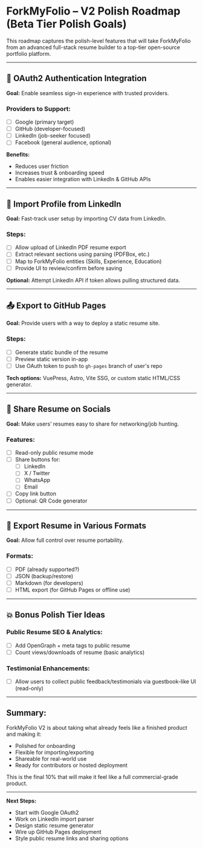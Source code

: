 # ForkMyFolio – V2 Polish Roadmap (Beta Tier Polish Goals)

This roadmap captures the polish-level features that will take ForkMyFolio from an advanced full-stack resume builder to a top-tier open-source portfolio platform.

---

## 🧪 OAuth2 Authentication Integration

**Goal:** Enable seamless sign-in experience with trusted providers.

### Providers to Support:
- [ ] Google (primary target)
- [ ] GitHub (developer-focused)
- [ ] LinkedIn (job-seeker focused)
- [ ] Facebook (general audience, optional)

**Benefits:**
- Reduces user friction
- Increases trust & onboarding speed
- Enables easier integration with LinkedIn & GitHub APIs

---

## 🔄 Import Profile from LinkedIn

**Goal:** Fast-track user setup by importing CV data from LinkedIn.

### Steps:
- [ ] Allow upload of LinkedIn PDF resume export
- [ ] Extract relevant sections using parsing (PDFBox, etc.)
- [ ] Map to ForkMyFolio entities (Skills, Experience, Education)
- [ ] Provide UI to review/confirm before saving

**Optional:** Attempt LinkedIn API if token allows pulling structured data.

---

## 📤 Export to GitHub Pages

**Goal:** Provide users with a way to deploy a static resume site.

### Steps:
- [ ] Generate static bundle of the resume
- [ ] Preview static version in-app
- [ ] Use OAuth token to push to `gh-pages` branch of user's repo

**Tech options:** VuePress, Astro, Vite SSG, or custom static HTML/CSS generator.

---

## 📢 Share Resume on Socials

**Goal:** Make users’ resumes easy to share for networking/job hunting.

### Features:
- [ ] Read-only public resume mode
- [ ] Share buttons for:
  - [ ] LinkedIn
  - [ ] X / Twitter
  - [ ] WhatsApp
  - [ ] Email
- [ ] Copy link button
- [ ] Optional: QR Code generator

---

## 💾 Export Resume in Various Formats

**Goal:** Allow full control over resume portability.

### Formats:
- [ ] PDF (already supported?)
- [ ] JSON (backup/restore)
- [ ] Markdown (for developers)
- [ ] HTML export (for GitHub Pages or offline use)

---

## 💥 Bonus Polish Tier Ideas

### Public Resume SEO & Analytics:
- [ ] Add OpenGraph + meta tags to public resume
- [ ] Count views/downloads of resume (basic analytics)

### Testimonial Enhancements:
- [ ] Allow users to collect public feedback/testimonials via guestbook-like UI (read-only)

---

## Summary:
ForkMyFolio V2 is about taking what already feels like a finished product and making it:
- Polished for onboarding
- Flexible for importing/exporting
- Shareable for real-world use
- Ready for contributors or hosted deployment

This is the final 10% that will make it feel like a full commercial-grade product.

---

**Next Steps:**
- Start with Google OAuth2
- Work on LinkedIn import parser
- Design static resume generator
- Wire up GitHub Pages deployment
- Style public resume links and sharing options

